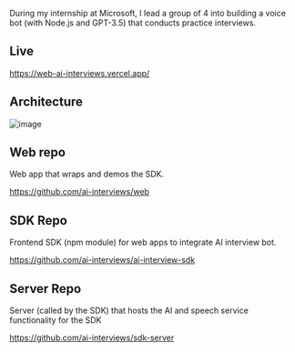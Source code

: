 During my internship at Microsoft, I lead a group of 4 into building a voice bot (with Node.js and GPT-3.5) that conducts practice interviews.

## Live
https://web-ai-interviews.vercel.app/

## Architecture

![image](https://github.com/ralphr123/ai-interviews-placeholder/assets/29685125/f7c660de-2e41-4677-94ef-a72a41e6d00d)

## Web repo
Web app that wraps and demos the SDK.

https://github.com/ai-interviews/web

## SDK Repo
Frontend SDK (npm module) for web apps to integrate AI interview bot.

https://github.com/ai-interviews/ai-interview-sdk

## Server Repo
Server (called by the SDK) that hosts the AI and speech service functionality for the SDK

https://github.com/ai-interviews/sdk-server
